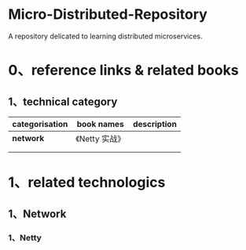 # Micro-Distributed-Repository
A repository delicated to learning distributed microservices.



# 0、reference  links & related books

## 1、technical category

| categorisation | book names     | description |
| -------------- | -------------- | ----------- |
| **network**    | 《Netty 实战》 |             |
|                |                |             |
|                |                |             |

# 1、related technologics

## 1、Network

### 1、Netty





